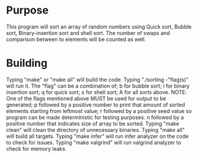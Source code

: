 # Purpose 

This program will sort an array of random numbers using Quick sort, Bubble sort, Binary-insertion sort and shell sort. The number of swaps and comparison between to elements will be counted as well.

# Building

Typing "make" or "make all" will build the code.
Typing "./sorting -"flag(s)" will run it.
The "flag" can be a combination of;
b for bubble sort; 
i for binary insertion sort;
q for quick sort;
s for shell sort;
A for all sorts above.
NOTE: One of the flags mentioned above MUST be used for output to be generated;
p followed by a positive number to print that amount of sorted elements starting from leftmost value;
r followed by a positive seed value so program can be made deterministic for testing purposes.
n followed by a positive number that indicates size of array to be sorted. 
Typing "make clean" will clean the directory of unnecessary binaries.
Typing "make all" will build all targets.
Typing "make infer" will run infer analyzer on the code to check for issues.
Typing "make valgrind" will run valgrind analyzer to check for memory leaks.
